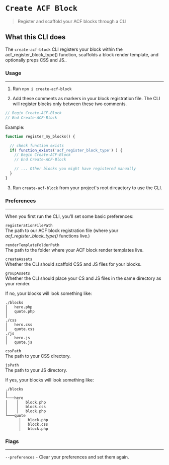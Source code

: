 # `Create ACF Block`

> Register and scaffold your ACF blocks through a CLI

## What this CLI does
The `create-acf-block` CLI registers your block within the acf_register_block_type() function, scaffolds a block render template, and optionally preps CSS and JS..

### Usage
---
1. Run `npm i create-acf-block`

2. Add these comments as markers in your block registration file. The CLI will register blocks only between these two comments.

``` php
// Begin Create-ACF-Block
// End Create-ACF-Block
```

Example:

``` php
function register_my_blocks() {

  // check function exists
  if( function_exists('acf_register_block_type') ) {
    // Begin Create-ACF-Block
    // End Create-ACF-Block

    // ... Other blocks you might have registered manually
  }
}
```

3. Run `create-acf-block` from your project's root direactory to use the CLI.

### Preferences
---
When you first run the CLI, you'll set some basic preferences:

`registerationFilePath`  
The path to our ACF block registration file (where your *acf_register_block_type()* functions live.)

`renderTemplateFolderPath`  
The path to the folder where your ACF block render templates live.

`createAssets`  
Whether the CLI should scaffold CSS and JS files for your blocks.

`groupAssets`  
Whether the CLI should place your CS and JS files in the same directory as your render.

If no, your blocks will look something like:
```
./blocks
│   hero.php
│   quote.php
│
./css
│   hero.css
│   quote.css
./js
│   hero.js
│   quote.js
```

`cssPath`  
The path to your CSS directory.

`jsPath`  
The path to your JS directory.

If yes, your blocks will look something like:

```
./blocks
│
└───hero
│    │   block.php
│    │   block.css
│    │   block.php
└───quote
      │   block.php
      │   block.css
      │   block.php
```

### Flags
___
`--preferences` - Clear your preferences and set them again.